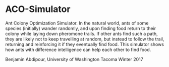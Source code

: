 # ACO-Simulator


Ant Colony Optimization Simulator. In the natural world, ants of some species (initially) 
wander randomly, and upon finding food return to their colony while laying down pheromone
trails. If other ants find such a path, they are likely not to keep travelling at random,
but instead to follow the trail, returning and reinforcing it if they eventually find food.
This simulator shows how ants with difference intelligence can help each other to find food.

Benjamin Abdipour, University of Washington Tacoma
Winter 2017